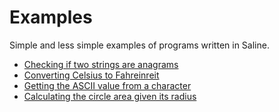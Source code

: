 # Examples

Simple and less simple examples of programs written in Saline.

- [Checking if two strings are anagrams](/are_anagrams/main.sa)
- [Converting Celsius to Fahreinreit](/celsius_fahreinheit/main.sa)
- [Getting the ASCII value from a character](/char_ascii_value/main.sa)
- [Calculating the circle area given its radius](/circle_area/main.sa)
